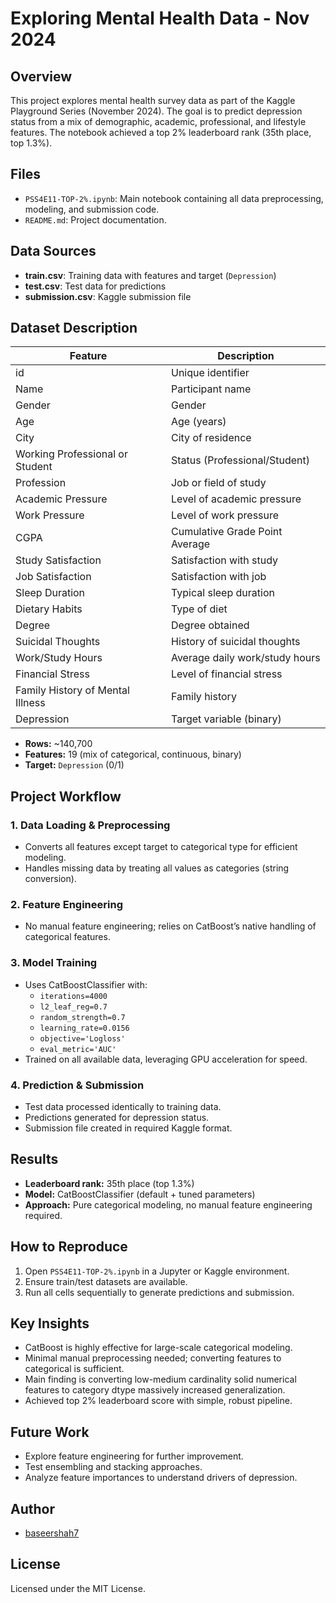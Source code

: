 # Exploring Mental Health Data - Nov 2024

## Overview
This project explores mental health survey data as part of the Kaggle Playground Series (November 2024). The goal is to predict depression status from a mix of demographic, academic, professional, and lifestyle features. The notebook achieved a top 2% leaderboard rank (35th place, top 1.3%).

## Files
- `PSS4E11-TOP-2%.ipynb`: Main notebook containing all data preprocessing, modeling, and submission code.
- `README.md`: Project documentation.

## Data Sources
- **train.csv**: Training data with features and target (`Depression`)
- **test.csv**: Test data for predictions
- **submission.csv**: Kaggle submission file

## Dataset Description

| Feature                      | Description                             |
|------------------------------|-----------------------------------------|
| id                           | Unique identifier                       |
| Name                         | Participant name                        |
| Gender                       | Gender                                  |
| Age                          | Age (years)                             |
| City                         | City of residence                       |
| Working Professional or Student | Status (Professional/Student)         |
| Profession                   | Job or field of study                   |
| Academic Pressure            | Level of academic pressure              |
| Work Pressure                | Level of work pressure                  |
| CGPA                         | Cumulative Grade Point Average          |
| Study Satisfaction           | Satisfaction with study                 |
| Job Satisfaction             | Satisfaction with job                   |
| Sleep Duration               | Typical sleep duration                  |
| Dietary Habits               | Type of diet                            |
| Degree                       | Degree obtained                         |
| Suicidal Thoughts            | History of suicidal thoughts            |
| Work/Study Hours             | Average daily work/study hours          |
| Financial Stress             | Level of financial stress               |
| Family History of Mental Illness | Family history                        |
| Depression                   | Target variable (binary)                |

- **Rows:** ~140,700
- **Features:** 19 (mix of categorical, continuous, binary)
- **Target:** `Depression` (0/1)

## Project Workflow

### 1. Data Loading & Preprocessing
- Converts all features except target to categorical type for efficient modeling.
- Handles missing data by treating all values as categories (string conversion).

### 2. Feature Engineering
- No manual feature engineering; relies on CatBoost’s native handling of categorical features.

### 3. Model Training
- Uses CatBoostClassifier with:
  - `iterations=4000`
  - `l2_leaf_reg=0.7`
  - `random_strength=0.7`
  - `learning_rate=0.0156`
  - `objective='Logloss'`
  - `eval_metric='AUC'`
- Trained on all available data, leveraging GPU acceleration for speed.

### 4. Prediction & Submission
- Test data processed identically to training data.
- Predictions generated for depression status.
- Submission file created in required Kaggle format.

## Results
- **Leaderboard rank:** 35th place (top 1.3%)
- **Model:** CatBoostClassifier (default + tuned parameters)
- **Approach:** Pure categorical modeling, no manual feature engineering required.

## How to Reproduce
1. Open `PSS4E11-TOP-2%.ipynb` in a Jupyter or Kaggle environment.
2. Ensure train/test datasets are available.
3. Run all cells sequentially to generate predictions and submission.

## Key Insights
- CatBoost is highly effective for large-scale categorical modeling.
- Minimal manual preprocessing needed; converting features to categorical is sufficient.
- Main finding is converting low-medium cardinality solid numerical features to category dtype massively increased generalization.
- Achieved top 2% leaderboard score with simple, robust pipeline.

## Future Work
- Explore feature engineering for further improvement.
- Test ensembling and stacking approaches.
- Analyze feature importances to understand drivers of depression.

## Author
- [baseershah7](https://github.com/baseershah7)

## License
Licensed under the MIT License.
